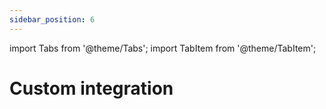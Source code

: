 ```yaml
---
sidebar_position: 6
---
```

import Tabs from '@theme/Tabs';
import TabItem from '@theme/TabItem';

# Custom integration

